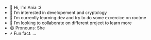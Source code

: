 - 👋 Hi, I’m Ania :3
- 👀 I’m interested in developement and cryptology
- 🌱 I’m currently learning dev and try to do some excercice on rootme
- 💞️ I’m looking to collaborate on different project to learn more
-  😄 Pronouns: She
- ⚡ Fun fact: ...

<!---
ChiseledSquirrel/ChiseledSquirrel is a ✨ special ✨ repository because its `README.md` (this file) appears on your GitHub profile.
You can click the Preview link to take a look at your changes.
--->
